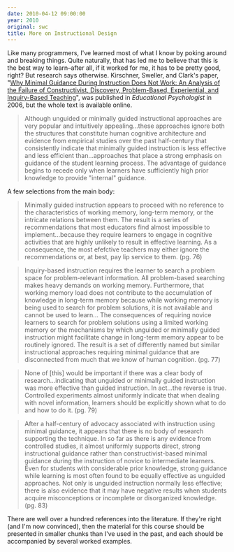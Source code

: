 ```yaml
---
date: 2010-04-12 09:00:00
year: 2010
original: swc
title: More on Instructional Design
---
```

<p>Like many programmers, I've learned most of what I know by poking around and breaking things. Quite naturally, that has led me to believe that this is the best way to learn–after all, if it worked for me, it has to be pretty good, right? But research says otherwise. Kirschner, Sweller, and Clark's paper, "<a href="http://www.cogtech.usc.edu/publications/kirschner_Sweller_Clark.pdf">Why Minimal Guidance During Instruction Does Not Work: An Analysis of the Failure of Constructivist, Discovery, Problem-Based, Experiential, and Inquiry-Based Teaching</a>", was published in <em>Educational Psychologist</em> in 2006, but the whole text is available online.</p>
<blockquote><p>Although unguided or minimally guided instructional approaches are very popular and intuitively appealing...these approaches ignore both the structures that constitute human cognitive architecture and evidence from empirical studies over the past half-century that consistently indicate that minimally guided instruction is less effective and less efficient than...approaches that place a strong emphasis on guidance of the student learning process. The advantage of guidance begins to recede only when learners have sufficiently high prior knowledge to provide "internal" guidance.</p></blockquote>
<p>A few selections from the main body:</p>
<blockquote><p>Minimally guided instruction appears to proceed with no reference to the characteristics of working memory, long-term memory, or the intricate relations between them. The result is a series of recommendations that most educators find almost impossible to implement...because they require learners to engage in cognitive activities that are highly unlikely to result in effective learning. As a consequence, the most efefctive teachers may either ignore the recommendations or, at best, pay lip service to them. (pg. 76)</p></blockquote>
<blockquote><p>Inquiry-based instruction requires the learner to search a problem space for problem-relevant information. All problem-based searching makes heavy demands on working memory. Furthermore, that working memory load does not contribute to the accumulation of knowledge in long-term memory because while working memory is being used to search for problem solutions, it is not available and cannot be used to learn... The consequences of requiring novice learners to search for problem solutions using a limited working memory or the mechanisms by which unguided or minimally guided instruction might facilitate change in long-term memory appear to be routinely ignored. The result is a set of differently named but similar instructional approaches requiring minimal guidance that are disconnected from much that we know of human cognition. (pg. 77)</p></blockquote>
<blockquote><p>None of [this] would be important if there was a clear body of research...indicating that unguided or minimally guided instruction was more effective than guided instruction. In act...the reverse is true. Controlled experiments almost uniformly indicate that when dealing with novel information, learners should be explicitly shown what to do and how to do it. (pg. 79)</p></blockquote>
<blockquote><p>After a half-century of advocacy associated with instruction using minimal guidance, it appears that there is no body of research supporting the technique. In so far as there is any evidence from controlled studies, it almost uniformly supports direct, strong instructional guidance rather than constructivist-based minimal guidance during the instruction of novice to intermediate learners. Even for students with considerable prior knowledge, strong guidance while learning is most often found to be equally effective as unguided approaches. Not only is unguided instruction normally less effective; there is also evidence that it may have negative results when students acquire misconceptions or incomplete or disorganized knowledge. (pg. 83)</p></blockquote>
<p>There are well over a hundred references into the literature. If they're right (and I'm now convinced), then the material for this course should be presented in smaller chunks than I've used in the past, and each should be accompanied by several worked examples.</p>
